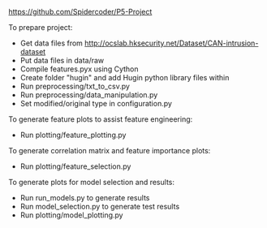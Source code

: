 https://github.com/Spidercoder/P5-Project

To prepare project:
* Get data files from http://ocslab.hksecurity.net/Dataset/CAN-intrusion-dataset
* Put data files in data/raw
* Compile features.pyx using Cython
* Create folder "hugin" and add Hugin python library files within
* Run preprocessing/txt_to_csv.py
* Run preprocessing/data_manipulation.py
* Set modified/original type in configuration.py

To generate feature plots to assist feature engineering:
* Run plotting/feature_plotting.py

To generate correlation matrix and feature importance plots:
* Run plotting/feature_selection.py

To generate plots for model selection and results:
* Run run_models.py to generate results
* Run model_selection.py to generate test results
* Run plotting/model_plotting.py